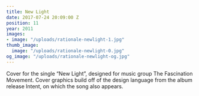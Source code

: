```yaml
---
title: New Light
date: 2017-07-24 20:09:00 Z
position: 11
year: 2011
images:
- image: "/uploads/rationale-newlight-1.jpg"
thumb_image:
  image: "/uploads/rationale-newlight-0.jpg"
og_image: "/uploads/rationale-newlight-og.jpg"
---
```


Cover for the single “New Light”, designed for music group The Fascination Movement. Cover graphics build off of the design language from the album release Intent, on which the song also appears.